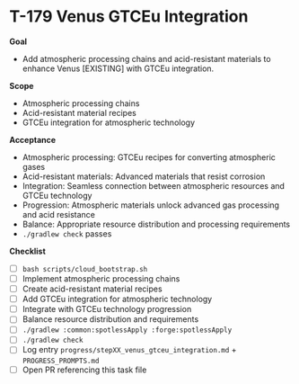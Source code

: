 # T-179 Venus GTCEu Integration

**Goal**

- Add atmospheric processing chains and acid-resistant materials to enhance Venus [EXISTING] with GTCEu integration.

**Scope**

- Atmospheric processing chains
- Acid-resistant material recipes
- GTCEu integration for atmospheric technology

**Acceptance**

- Atmospheric processing: GTCEu recipes for converting atmospheric gases
- Acid-resistant materials: Advanced materials that resist corrosion
- Integration: Seamless connection between atmospheric resources and GTCEu technology
- Progression: Atmospheric materials unlock advanced gas processing and acid resistance
- Balance: Appropriate resource distribution and processing requirements
- `./gradlew check` passes

**Checklist**

- [ ] `bash scripts/cloud_bootstrap.sh`
- [ ] Implement atmospheric processing chains
- [ ] Create acid-resistant material recipes
- [ ] Add GTCEu integration for atmospheric technology
- [ ] Integrate with GTCEu technology progression
- [ ] Balance resource distribution and requirements
- [ ] `./gradlew :common:spotlessApply :forge:spotlessApply`
- [ ] `./gradlew check`
- [ ] Log entry `progress/stepXX_venus_gtceu_integration.md` + `PROGRESS_PROMPTS.md`
- [ ] Open PR referencing this task file
